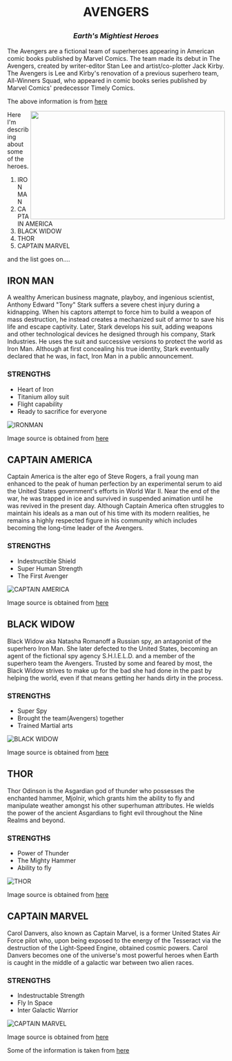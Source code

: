 

# <p align=center>AVENGERS 

### <p align=center> *Earth's Mightiest Heroes* 

The Avengers are a fictional team of superheroes appearing in American comic books published by Marvel Comics. The team made its debut in The Avengers, created by writer-editor Stan Lee and artist/co-plotter Jack Kirby. The Avengers is Lee and Kirby's renovation of a previous superhero team, All-Winners Squad, who appeared in comic books series published by Marvel Comics' predecessor Timely Comics. 

The above information is from [here](https://en.wikipedia.org/wiki/Avengers_(comics))

<img align="right" width="450" height="250" src="https://specials-images.forbesimg.com/imageserve/5cc0c243a7ea436c70f3ba2f/960x0.jpg?fit=scale">


Here I'm describing about some of the heroes.

1. IRON MAN
1. CAPTAIN AMERICA
1. BLACK WIDOW
1. THOR
1. CAPTAIN MARVEL 

and the list goes on....





## IRON MAN

A wealthy American business magnate, playboy, and ingenious scientist, Anthony Edward "Tony" Stark suffers a severe chest injury during a kidnapping. When his captors attempt to force him to build a weapon of mass destruction, he instead creates a mechanized suit of armor to save his life and escape captivity. Later, Stark develops his suit, adding weapons and other technological devices he designed through his company, Stark Industries. He uses the suit and successive versions to protect the world as Iron Man. Although at first concealing his true identity, Stark eventually declared that he was, in fact, Iron Man in a public announcement.


### STRENGTHS
* Heart of Iron
* Titanium alloy suit
* Flight capability
* Ready to sacrifice for everyone

![IRONMAN](https://i.pinimg.com/originals/d0/51/da/d051da9cf1ef018cd9554dab2ba3fa42.jpg)

Image source is obtained from [here](https://www.google.com/url?sa=i&source=images&cd=&cad=rja&uact=8&ved=2ahUKEwjgweLsp53nAhUFRK0KHak1AqEQjB16BAgBEAM&url=https%3A%2F%2Fwww.pinterest.com%2Fpin%2F526991593874871433%2F&psig=AOvVaw14QV2Koh7deOy7da2qBYS7&ust=1579992192475976)


## CAPTAIN AMERICA

Captain America is the alter ego of Steve Rogers, a frail young man enhanced to the peak of human perfection by an experimental serum to aid the United States government's efforts in World War II. Near the end of the war, he was trapped in ice and survived in suspended animation until he was revived in the present day. Although Captain America often struggles to maintain his ideals as a man out of his time with its modern realities, he remains a highly respected figure in his community which includes becoming the long-time leader of the Avengers.

### STRENGTHS
* Indestructible Shield
* Super Human Strength
* The First Avenger


![CAPTAIN AMERICA](https://goombastomp.com/wp-content/uploads/2019/05/CAptain-America.jpg)

Image source is obtained from [here](https://www.google.com/url?sa=i&source=images&cd=&cad=rja&uact=8&ved=2ahUKEwjlysqOqp3nAhUPWa0KHeUhD64QjB16BAgBEAM&url=https%3A%2F%2Fgoombastomp.com%2Fcaptain-americas-spoiler%2F&psig=AOvVaw2LX1Qbxf7aNlkWbqQV0MLs&ust=1579992823946711)


## BLACK WIDOW

Black Widow aka Natasha Romanoff a Russian spy, an antagonist of the superhero Iron Man. She later defected to the United States, becoming an agent of the fictional spy agency S.H.I.E.L.D. and a member of the superhero team the Avengers. Trusted by some and feared by most, the Black Widow strives to make up for the bad she had done in the past by helping the world, even if that means getting her hands dirty in the process.

### STRENGTHS
* Super Spy
* Brought the team(Avengers) together
* Trained Martial arts

![BLACK WIDOW](https://www.nme.com/wp-content/uploads/2018/02/Black-Widow-Avengers-696x442.jpg)

Image source is obtained from [here](https://www.google.com/url?sa=i&source=images&cd=&ved=2ahUKEwi_9ba2rJ3nAhVLlKwKHUugDocQjB16BAgBEAM&url=https%3A%2F%2Fwww.nme.com%2Fblogs%2Fthe-movies-blog%2Fblack-widow-release-date-trailer-plot-cast-2534223&psig=AOvVaw3jV8fx1zVWu_bwXNhe4EeK&ust=1579993437952093)


## THOR

Thor Odinson is the Asgardian god of thunder who possesses the enchanted hammer, Mjolnir, which grants him the ability to fly and manipulate weather amongst his other superhuman attributes. He wields the power of the ancient Asgardians to fight evil throughout the Nine Realms and beyond.

### STRENGTHS
* Power of Thunder
* The Mighty Hammer
* Ability to fly

![THOR](https://cdn.britannica.com/73/182873-050-E1C686F4/Chris-Hemsworth-Thor-Thor-The-Dark-World.jpg)

Image source is obtained from [here](https://www.google.com/url?sa=i&source=images&cd=&cad=rja&uact=8&ved=2ahUKEwi0p4m5rp3nAhUERK0KHTd9DakQjB16BAgBEAM&url=https%3A%2F%2Fwww.britannica.com%2Ftopic%2FThor-comic-book-character&psig=AOvVaw1tyl7o_s62GMLnsjVFaHpI&ust=1579993946719020)


## CAPTAIN MARVEL

Carol Danvers, also known as Captain Marvel, is a former United States Air Force pilot who, upon being exposed to the energy of the Tesseract via the destruction of the Light-Speed Engine, obtained cosmic powers. Carol Danvers becomes one of the universe's most powerful heroes when Earth is caught in the middle of a galactic war between two alien races.

### STRENGTHS
* Indestructable Strength
* Fly In Space
* Inter Galactic Warrior

![CAPTAIN MARVEL](https://vignette.wikia.nocookie.net/marvelcinematicuniverse/images/f/fe/CapMarvel-EndgameProfile.jpeg/revision/latest/scale-to-width-down/310?cb=20190423175247)

Image source is obtained from [here](https://marvelcinematicuniverse.fandom.com/wiki/Captain_Marvel)

Some of the information is taken from [here](https://en.wikipedia.org/wiki/Avengers_(comics))



